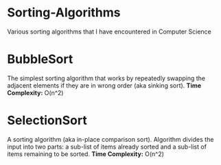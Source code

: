 # Sorting-Algorithms
Various sorting algorithms that I have encountered in Computer Science

# BubbleSort
The simplest sorting algorithm that works by repeatedly swapping the adjacent elements if they are in wrong order (aka sinking sort).
<b>Time Complexity:</b> O(n^2)

# SelectionSort
A sorting algorithm (aka in-place comparison sort). Algorithm divides the input into two parts: a sub-list of items already sorted and a sub-list of items remaining to be sorted.
<b>Time Complexity:</b> O(n^2)

